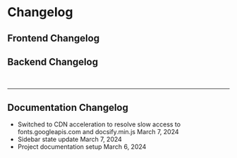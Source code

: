 # Changelog

## Frontend Changelog

## Backend Changelog


<br>

---
## Documentation Changelog


- Switched to CDN acceleration to resolve slow access to fonts.googleapis.com and docsify.min.js   March 7, 2024
- Sidebar state update   March 7, 2024
- Project documentation setup   March 6, 2024
